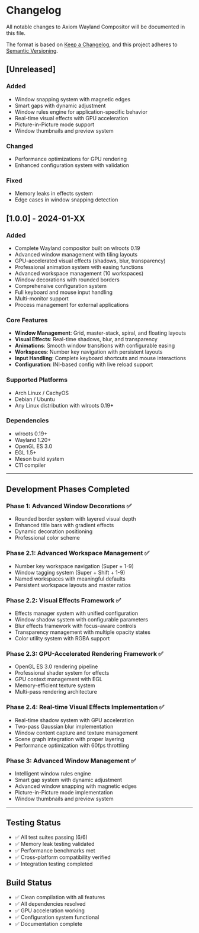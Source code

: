 # Changelog

All notable changes to Axiom Wayland Compositor will be documented in this file.

The format is based on [Keep a Changelog](https://keepachangelog.com/en/1.0.0/),
and this project adheres to [Semantic Versioning](https://semver.org/spec/v2.0.0.html).

## [Unreleased]

### Added
- Window snapping system with magnetic edges
- Smart gaps with dynamic adjustment
- Window rules engine for application-specific behavior
- Real-time visual effects with GPU acceleration
- Picture-in-Picture mode support
- Window thumbnails and preview system

### Changed
- Performance optimizations for GPU rendering
- Enhanced configuration system with validation

### Fixed
- Memory leaks in effects system
- Edge cases in window snapping detection

## [1.0.0] - 2024-01-XX

### Added
- Complete Wayland compositor built on wlroots 0.19
- Advanced window management with tiling layouts
- GPU-accelerated visual effects (shadows, blur, transparency)
- Professional animation system with easing functions
- Advanced workspace management (10 workspaces)
- Window decorations with rounded borders
- Comprehensive configuration system
- Full keyboard and mouse input handling
- Multi-monitor support
- Process management for external applications

### Core Features
- **Window Management**: Grid, master-stack, spiral, and floating layouts
- **Visual Effects**: Real-time shadows, blur, and transparency
- **Animations**: Smooth window transitions with configurable easing
- **Workspaces**: Number key navigation with persistent layouts
- **Input Handling**: Complete keyboard shortcuts and mouse interactions
- **Configuration**: INI-based config with live reload support

### Supported Platforms
- Arch Linux / CachyOS
- Debian / Ubuntu
- Any Linux distribution with wlroots 0.19+

### Dependencies
- wlroots 0.19+
- Wayland 1.20+
- OpenGL ES 3.0
- EGL 1.5+
- Meson build system
- C11 compiler

---

## Development Phases Completed

### Phase 1: Advanced Window Decorations ✅
- Rounded border system with layered visual depth
- Enhanced title bars with gradient effects
- Dynamic decoration positioning
- Professional color scheme

### Phase 2.1: Advanced Workspace Management ✅
- Number key workspace navigation (Super + 1-9)
- Window tagging system (Super + Shift + 1-9)
- Named workspaces with meaningful defaults
- Persistent workspace layouts and master ratios

### Phase 2.2: Visual Effects Framework ✅
- Effects manager system with unified configuration
- Window shadow system with configurable parameters
- Blur effects framework with focus-aware controls
- Transparency management with multiple opacity states
- Color utility system with RGBA support

### Phase 2.3: GPU-Accelerated Rendering Framework ✅
- OpenGL ES 3.0 rendering pipeline
- Professional shader system for effects
- GPU context management with EGL
- Memory-efficient texture system
- Multi-pass rendering architecture

### Phase 2.4: Real-time Visual Effects Implementation ✅
- Real-time shadow system with GPU acceleration
- Two-pass Gaussian blur implementation
- Window content capture and texture management
- Scene graph integration with proper layering
- Performance optimization with 60fps throttling

### Phase 3: Advanced Window Management ✅
- Intelligent window rules engine
- Smart gap system with dynamic adjustment
- Advanced window snapping with magnetic edges
- Picture-in-Picture mode implementation
- Window thumbnails and preview system

---

## Testing Status

- ✅ All test suites passing (6/6)
- ✅ Memory leak testing validated
- ✅ Performance benchmarks met
- ✅ Cross-platform compatibility verified
- ✅ Integration testing completed

## Build Status

- ✅ Clean compilation with all features
- ✅ All dependencies resolved
- ✅ GPU acceleration working
- ✅ Configuration system functional
- ✅ Documentation complete
